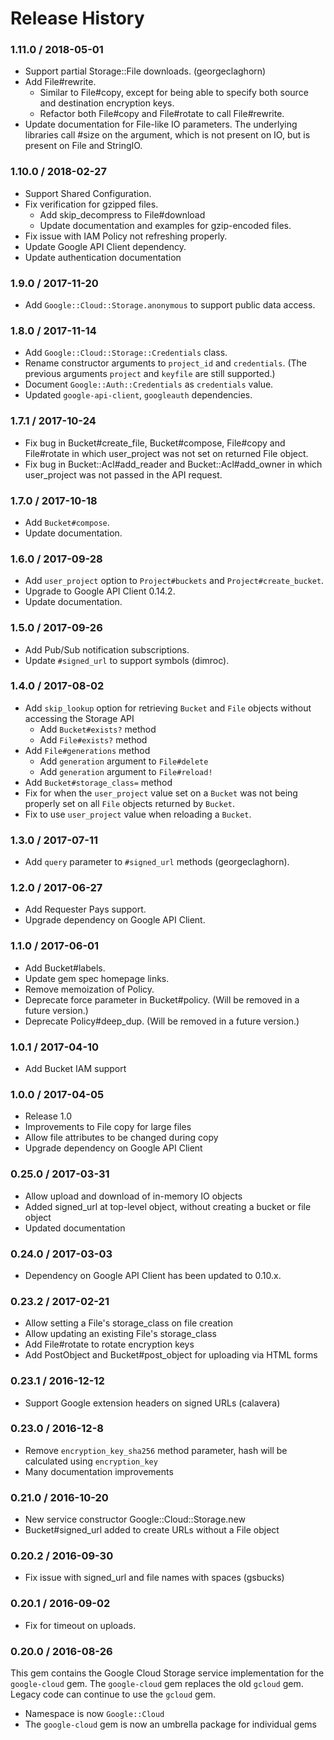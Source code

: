 # Release History

### 1.11.0 / 2018-05-01

* Support partial Storage::File downloads. (georgeclaghorn)
* Add File#rewrite.
  * Similar to File#copy, except for being able to specify both source and destination encryption keys.
  * Refactor both File#copy and File#rotate to call File#rewrite.
* Update documentation for File-like IO parameters. The underlying libraries call #size on the argument, which is not present on IO, but is present on File and StringIO.

### 1.10.0 / 2018-02-27

* Support Shared Configuration.
* Fix verification for gzipped files.
  * Add skip_decompress to File#download
  * Update documentation and examples for gzip-encoded files.
* Fix issue with IAM Policy not refreshing properly.
* Update Google API Client dependency.
* Update authentication documentation

### 1.9.0 / 2017-11-20

* Add `Google::Cloud::Storage.anonymous` to support public data access.

### 1.8.0 / 2017-11-14

* Add `Google::Cloud::Storage::Credentials` class.
* Rename constructor arguments to `project_id` and `credentials`.
  (The previous arguments `project` and `keyfile` are still supported.)
* Document `Google::Auth::Credentials` as `credentials` value.
* Updated `google-api-client`, `googleauth` dependencies.

### 1.7.1 / 2017-10-24

* Fix bug in Bucket#create_file, Bucket#compose, File#copy and File#rotate in
  which user_project was not set on returned File object.
* Fix bug in Bucket::Acl#add_reader and Bucket::Acl#add_owner in which
  user_project was not passed in the API request.

### 1.7.0 / 2017-10-18

* Add `Bucket#compose`.
* Update documentation.

### 1.6.0 / 2017-09-28

* Add `user_project` option to `Project#buckets` and `Project#create_bucket`.
* Upgrade to Google API Client 0.14.2.
* Update documentation.

### 1.5.0 / 2017-09-26

* Add Pub/Sub notification subscriptions.
* Update `#signed_url` to support symbols (dimroc).

### 1.4.0 / 2017-08-02

* Add `skip_lookup` option for retrieving `Bucket` and `File` objects
  without accessing the Storage API
  * Add `Bucket#exists?` method
  * Add `File#exists?` method
* Add `File#generations` method
  * Add `generation` argument to `File#delete`
  * Add `generation` argument to `File#reload!`
* Add `Bucket#storage_class=` method
* Fix for when the `user_project` value set on a `Bucket` was not being
  properly set on all `File` objects returned by `Bucket`.
* Fix to use `user_project` value when reloading a `Bucket`.

### 1.3.0 / 2017-07-11

* Add `query` parameter to `#signed_url` methods (georgeclaghorn).

### 1.2.0 / 2017-06-27

* Add Requester Pays support.
* Upgrade dependency on Google API Client.

### 1.1.0 / 2017-06-01

* Add Bucket#labels.
* Update gem spec homepage links.
* Remove memoization of Policy.
* Deprecate force parameter in Bucket#policy. (Will be removed in a future version.)
* Deprecate Policy#deep_dup. (Will be removed in a future version.)


### 1.0.1 / 2017-04-10

* Add Bucket IAM support

### 1.0.0 / 2017-04-05

* Release 1.0
* Improvements to File copy for large files
* Allow file attributes to be changed during copy
* Upgrade dependency on Google API Client

### 0.25.0 / 2017-03-31

* Allow upload and download of in-memory IO objects
* Added signed_url at top-level object, without creating a bucket or file object
* Updated documentation

### 0.24.0 / 2017-03-03

* Dependency on Google API Client has been updated to 0.10.x.

### 0.23.2 / 2017-02-21

* Allow setting a File's storage_class on file creation
* Allow updating an existing File's storage_class
* Add File#rotate to rotate encryption keys
* Add PostObject and Bucket#post_object for uploading via HTML forms

### 0.23.1 / 2016-12-12

* Support Google extension headers on signed URLs (calavera)

### 0.23.0 / 2016-12-8

* Remove `encryption_key_sha256` method parameter, hash will be calculated using `encryption_key`
* Many documentation improvements

### 0.21.0 / 2016-10-20

* New service constructor Google::Cloud::Storage.new
* Bucket#signed_url added to create URLs without a File object

### 0.20.2 / 2016-09-30

* Fix issue with signed_url and file names with spaces (gsbucks)

### 0.20.1 / 2016-09-02

* Fix for timeout on uploads.

### 0.20.0 / 2016-08-26

This gem contains the Google Cloud Storage service implementation for the `google-cloud` gem. The `google-cloud` gem replaces the old `gcloud` gem. Legacy code can continue to use the `gcloud` gem.

* Namespace is now `Google::Cloud`
* The `google-cloud` gem is now an umbrella package for individual gems
